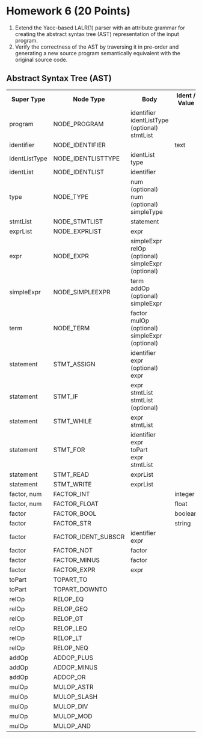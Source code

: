 # Homework 6 (20 Points)

1. Extend the Yacc-based LALR(1) parser with an attribute grammar for creating
   the abstract syntax tree (AST) representation of the input program.
2. Verify the correctness of the AST by traversing it in pre-order and
   generating a new source program semantically equivalent with the original
   source code.

## Abstract Syntax Tree (AST)

<table>
    <tr>
        <th>Super Type<br></th>
        <th>Node Type</th>
        <th>Body<br></th>
        <th>Ident / Value<br></th>
        <th>uses next<br></th>
    </tr>
    <tr>
        <td>program</td>
        <td>NODE_PROGRAM</td>
        <td>identifier<br>identListType (optional)<br>stmtList<br></td>
        <td></td>
        <td>no</td>
    </tr>
    <tr>
        <td>identifier</td>
        <td>NODE_IDENTIFIER</td>
        <td></td>
        <td>text</td>
        <td>no</td>
    </tr>
    <tr>
        <td>identListType</td>
        <td>NODE_IDENTLISTTYPE</td>
        <td>identList<br>type<br></td>
        <td></td>
        <td>yes</td>
    </tr>
    <tr>
        <td>identList</td>
        <td>NODE_IDENTLIST</td>
        <td>identifier</td>
        <td></td>
        <td>yes</td>
    </tr>
    <tr>
        <td>type</td>
        <td>NODE_TYPE</td>
        <td>num (optional)<br>num (optional)<br>simpleType<br></td>
        <td></td>
        <td>no</td>
    </tr>
    <tr>
        <td>stmtList</td>
        <td>NODE_STMTLIST</td>
        <td>statement</td>
        <td></td>
        <td>yes</td>
    </tr>
    <tr>
        <td>exprList</td>
        <td>NODE_EXPRLIST</td>
        <td>expr</td>
        <td></td>
        <td>yes</td>
    </tr>
    <tr>
        <td>expr</td>
        <td>NODE_EXPR</td>
        <td>simpleExpr<br>relOp (optional)<br>simpleExpr (optional)<br></td>
        <td></td>
        <td>no</td>
    </tr>
    <tr>
        <td>simpleExpr</td>
        <td>NODE_SIMPLEEXPR</td>
        <td>term<br>addOp (optional)<br>simpleExpr<br></td>
        <td></td>
        <td>no</td>
    </tr>
    <tr>
        <td>term</td>
        <td>NODE_TERM</td>
        <td>factor<br>mulOp (optional)<br>simpleExpr (optional)<br></td>
        <td></td>
        <td>no</td>
    </tr>
    <tr>
        <td>statement</td>
        <td>STMT_ASSIGN</td>
        <td>identifier<br>expr (optional)<br>expr<br></td>
        <td></td>
        <td>no</td>
    </tr>
    <tr>
        <td>statement</td>
        <td>STMT_IF</td>
        <td>expr<br>stmtList<br>stmtList (optional)<br></td>
        <td></td>
        <td>no</td>
    </tr>
    <tr>
        <td>statement</td>
        <td>STMT_WHILE</td>
        <td>expr<br>stmtList<br></td>
        <td></td>
        <td>no</td>
    </tr>
    <tr>
        <td>statement</td>
        <td>STMT_FOR</td>
        <td>identifier<br>expr<br>toPart<br>expr<br>stmtList<br></td>
        <td></td>
        <td>no</td>
    </tr>
    <tr>
        <td>statement</td>
        <td>STMT_READ</td>
        <td>exprList</td>
        <td></td>
        <td>no</td>
    </tr>
    <tr>
        <td>statement</td>
        <td>STMT_WRITE</td>
        <td>exprList</td>
        <td></td>
        <td>no</td>
    </tr>
    <tr>
        <td>factor, num<br></td>
        <td>FACTOR_INT</td>
        <td></td>
        <td>integer</td>
        <td>no</td>
    </tr>
    <tr>
        <td>factor, num</td>
        <td>FACTOR_FLOAT</td>
        <td></td>
        <td>float</td>
        <td>no</td>
    </tr>
    <tr>
        <td>factor</td>
        <td>FACTOR_BOOL<br></td>
        <td></td>
        <td>boolean</td>
        <td>no</td>
    </tr>
    <tr>
        <td>factor</td>
        <td>FACTOR_STR</td>
        <td></td>
        <td>string</td>
        <td>no</td>
    </tr>
    <tr>
        <td>factor<br></td>
        <td>FACTOR_IDENT_SUBSCR</td>
        <td>identifier<br>expr<br></td>
        <td></td>
        <td>no</td>
    </tr>
    <tr>
        <td>factor</td>
        <td>FACTOR_NOT</td>
        <td>factor</td>
        <td></td>
        <td>no</td>
    </tr>
    <tr>
        <td>factor</td>
        <td>FACTOR_MINUS</td>
        <td>factor</td>
        <td></td>
        <td>no</td>
    </tr>
    <tr>
        <td>factor</td>
        <td>FACTOR_EXPR</td>
        <td>expr</td>
        <td></td>
        <td>no</td>
    </tr>
    <tr>
        <td>toPart</td>
        <td>TOPART_TO</td>
        <td></td>
        <td></td>
        <td>no</td>
    </tr>
    <tr>
        <td>toPart</td>
        <td>TOPART_DOWNTO</td>
        <td></td>
        <td></td>
        <td>no</td>
    </tr>
    <tr>
        <td>relOp</td>
        <td>RELOP_EQ</td>
        <td></td>
        <td></td>
        <td>no</td>
    </tr>
    <tr>
        <td>relOp</td>
        <td>RELOP_GEQ</td>
        <td></td>
        <td></td>
        <td>no</td>
    </tr>
    <tr>
        <td>relOp</td>
        <td>RELOP_GT</td>
        <td></td>
        <td></td>
        <td>no</td>
    </tr>
    <tr>
        <td>relOp</td>
        <td>RELOP_LEQ</td>
        <td></td>
        <td></td>
        <td>no</td>
    </tr>
    <tr>
        <td>relOp</td>
        <td>RELOP_LT</td>
        <td></td>
        <td></td>
        <td>no</td>
    </tr>
    <tr>
        <td>relOp</td>
        <td>RELOP_NEQ</td>
        <td></td>
        <td></td>
        <td>no</td>
    </tr>
    <tr>
        <td>addOp</td>
        <td>ADDOP_PLUS</td>
        <td></td>
        <td></td>
        <td>no</td>
    </tr>
    <tr>
        <td>addOp</td>
        <td>ADDOP_MINUS</td>
        <td></td>
        <td></td>
        <td>no</td>
    </tr>
    <tr>
        <td>addOp</td>
        <td>ADDOP_OR</td>
        <td></td>
        <td></td>
        <td>no</td>
    </tr>
    <tr>
        <td>mulOp</td>
        <td>MULOP_ASTR</td>
        <td></td>
        <td></td>
        <td>no</td>
    </tr>
    <tr>
        <td>mulOp</td>
        <td>MULOP_SLASH</td>
        <td></td>
        <td></td>
        <td>no</td>
    </tr>
    <tr>
        <td>mulOp</td>
        <td>MULOP_DIV</td>
        <td></td>
        <td></td>
        <td>no</td>
    </tr>
    <tr>
        <td>mulOp</td>
        <td>MULOP_MOD</td>
        <td></td>
        <td></td>
        <td>no</td>
    </tr>
    <tr>
        <td>mulOp</td>
        <td>MULOP_AND</td>
        <td></td>
        <td></td>
        <td>no</td>
    </tr>
</table>
